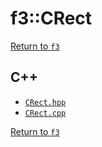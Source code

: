 # f3::CRect

[Return to `f3`](/docs/f3.md)

## C++

- [`CRect.hpp`](/c++/include/CRect.hpp)
- [`CRect.cpp`](/c++/source/CRect.cpp)

[Return to `f3`](/docs/f3.md)